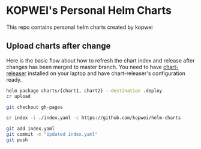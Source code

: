 # KOPWEI's Personal Helm Charts

This repo contains personal helm charts created by kopwei

## Upload charts after change

Here is the basic flow about how to refresh the chart index and release after changes has been merged to master branch. You need to have [chart-releaser](https://github.com/helm/chart-releaser) installed on your laptop and have chart-releaser's configuration ready.

```bash
helm package charts/{chart1, chart2} --destination .deploy 
cr upload

git checkout gh-pages

cr index -i ./index.yaml -c https://github.com/kopwei/helm-charts

git add index.yaml
git commit -m "Updated index.yaml"
git push
```
